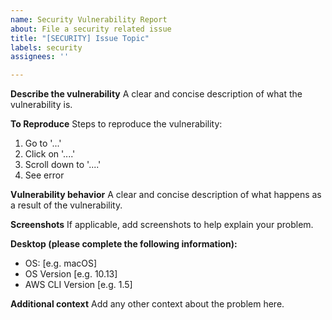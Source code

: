 ```yaml
---
name: Security Vulnerability Report
about: File a security related issue
title: "[SECURITY] Issue Topic"
labels: security
assignees: ''

---
```


**Describe the vulnerability**
A clear and concise description of what the vulnerability is.

**To Reproduce**
Steps to reproduce the vulnerability:
1. Go to '...'
2. Click on '....'
3. Scroll down to '....'
4. See error

**Vulnerability behavior**
A clear and concise description of what happens as a result of the vulnerability.

**Screenshots**
If applicable, add screenshots to help explain your problem.

**Desktop (please complete the following information):**
 - OS: [e.g. macOS]
 - OS Version [e.g. 10.13]
 - AWS CLI Version [e.g. 1.5]

**Additional context**
Add any other context about the problem here.
